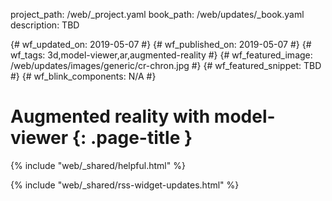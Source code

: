 project_path: /web/_project.yaml
book_path: /web/updates/_book.yaml
description: TBD

{# wf_updated_on: 2019-05-07 #}
{# wf_published_on: 2019-05-07 #}
{# wf_tags: 3d,model-viewer,ar,augmented-reality #}
{# wf_featured_image: /web/updates/images/generic/cr-chron.jpg #}
{# wf_featured_snippet: TBD #}
{# wf_blink_components: N/A #}

# Augmented reality with model-viewer {: .page-title }


{% include "web/_shared/helpful.html" %}

{% include "web/_shared/rss-widget-updates.html" %}
